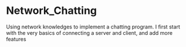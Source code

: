 # Network_Chatting
Using network knowledges to implement a chatting program. I first start with the very basics of connecting a server and client, and add more features
